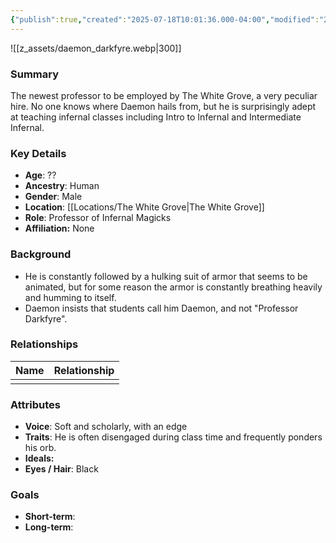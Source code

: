 ```yaml
---
{"publish":true,"created":"2025-07-18T10:01:36.000-04:00","modified":"2025-07-18T12:29:12.000-04:00","cssclasses":""}
---
```


![[z_assets/daemon_darkfyre.webp|300]]
### Summary
The newest professor to be employed by The White Grove, a very peculiar hire. No one knows where Daemon hails from, but he is surprisingly adept at teaching infernal classes including Intro to Infernal and Intermediate Infernal.

### Key Details
- **Age**: ??
- **Ancestry**: Human
- **Gender**: Male
- **Location**: [[Locations/The White Grove\|The White Grove]]
- **Role**: Professor of Infernal Magicks
- **Affiliation:** None

### Background
- He is constantly followed by a hulking suit of armor that seems to be animated, but for some reason the armor is constantly breathing heavily and humming to itself.
- Daemon insists that students call him Daemon, and not "Professor Darkfyre".

### Relationships

| Name | Relationship |
| ---- | ------------ |
|      |              |

### Attributes
- **Voice**: Soft and scholarly, with an edge
- **Traits**:  He is often disengaged during class time and frequently ponders his orb.
- **Ideals:**
- **Eyes / Hair**:  Black

### Goals
- **Short-term**:  
- **Long-term**:  


